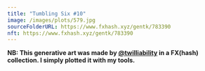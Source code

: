 ```yaml
---
title: "Tumbling Six #10"
image: /images/plots/579.jpg
sourceFolderURL: https://www.fxhash.xyz/gentk/783390
nft: https://www.fxhash.xyz/gentk/783390
---
```


**NB: This generative art was made by [@twilliability](https://www.fxhash.xyz/u/twilliability) in a FX(hash) collection. I simply plotted it with my tools.**
